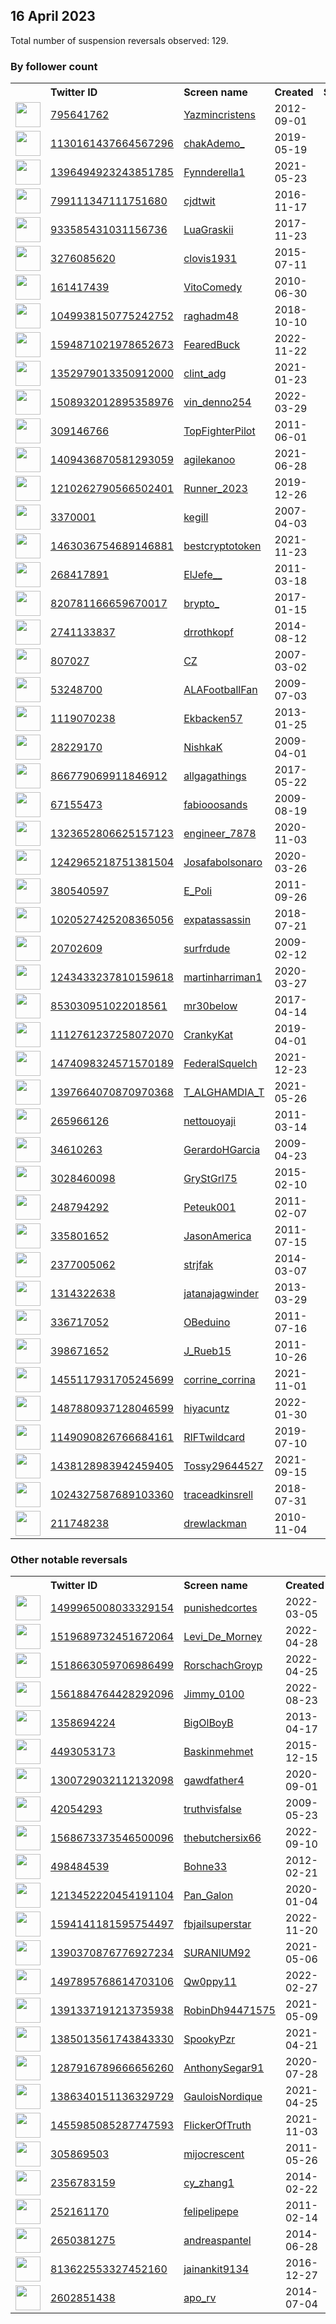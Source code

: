 
## 16 April 2023
Total number of suspension reversals observed: 129.

### By follower count
<table><tr><th></th><th align="left">Twitter ID</th><th align="left">Screen name</th>
<th align="left">Created</th><th align="left">Status</th><th align="left">Suspended</th><th align="left">Followers</th>
<tr><td><a href="https://pbs.twimg.com/profile_images/1579664612798103555/HyyEYmya_normal.jpg"><img src="https://pbs.twimg.com/profile_images/1579664612798103555/HyyEYmya_normal.jpg" width="40px" height="40px" align="center"/></a></td><td><a href="https://twitter.com/intent/user?user_id=795641762">795641762</a></td><td><a href="https://twitter.com/Yazmincristens">Yazmincristens</a></td><td>2012-09-01</td><td align="center"></td><td>2022-12-15</td><td>279188</td></tr>
<tr><td><a href="https://pbs.twimg.com/profile_images/1387607298000965637/tkTOHIhD_normal.jpg"><img src="https://pbs.twimg.com/profile_images/1387607298000965637/tkTOHIhD_normal.jpg" width="40px" height="40px" align="center"/></a></td><td><a href="https://twitter.com/intent/user?user_id=1130161437664567296">1130161437664567296</a></td><td><a href="https://twitter.com/chakAdemo_">chakAdemo_</a></td><td>2019-05-19</td><td align="center"></td><td></td><td>96847</td></tr>
<tr><td><a href="https://pbs.twimg.com/profile_images/1645924809363054593/ytAg6ShN_normal.jpg"><img src="https://pbs.twimg.com/profile_images/1645924809363054593/ytAg6ShN_normal.jpg" width="40px" height="40px" align="center"/></a></td><td><a href="https://twitter.com/intent/user?user_id=1396494923243851785">1396494923243851785</a></td><td><a href="https://twitter.com/Fynnderella1">Fynnderella1</a></td><td>2021-05-23</td><td align="center"></td><td>2023-04-13</td><td>88650</td></tr>
<tr><td><a href="https://pbs.twimg.com/profile_images/1345095742189277184/n5rIMleh_normal.jpg"><img src="https://pbs.twimg.com/profile_images/1345095742189277184/n5rIMleh_normal.jpg" width="40px" height="40px" align="center"/></a></td><td><a href="https://twitter.com/intent/user?user_id=799111347111751680">799111347111751680</a></td><td><a href="https://twitter.com/cjdtwit">cjdtwit</a></td><td>2016-11-17</td><td align="center"></td><td></td><td>62206</td></tr>
<tr><td><a href="https://pbs.twimg.com/profile_images/1622294772219088898/yYa2_xeC_normal.jpg"><img src="https://pbs.twimg.com/profile_images/1622294772219088898/yYa2_xeC_normal.jpg" width="40px" height="40px" align="center"/></a></td><td><a href="https://twitter.com/intent/user?user_id=933585431031156736">933585431031156736</a></td><td><a href="https://twitter.com/LuaGraskii">LuaGraskii</a></td><td>2017-11-23</td><td align="center"></td><td>2023-03-09</td><td>62167</td></tr>
<tr><td><a href="https://pbs.twimg.com/profile_images/1647672984457420800/DH-UbraJ_normal.jpg"><img src="https://pbs.twimg.com/profile_images/1647672984457420800/DH-UbraJ_normal.jpg" width="40px" height="40px" align="center"/></a></td><td><a href="https://twitter.com/intent/user?user_id=3276085620">3276085620</a></td><td><a href="https://twitter.com/clovis1931">clovis1931</a></td><td>2015-07-11</td><td align="center"></td><td></td><td>30037</td></tr>
<tr><td><a href="https://pbs.twimg.com/profile_images/1658288948320542720/xib_L_L__normal.jpg"><img src="https://pbs.twimg.com/profile_images/1658288948320542720/xib_L_L__normal.jpg" width="40px" height="40px" align="center"/></a></td><td><a href="https://twitter.com/intent/user?user_id=161417439">161417439</a></td><td><a href="https://twitter.com/VitoComedy">VitoComedy</a></td><td>2010-06-30</td><td align="center"></td><td>2023-04-14</td><td>25087</td></tr>
<tr><td><a href="https://pbs.twimg.com/profile_images/1245695031316492289/1ugqFv3M_normal.jpg"><img src="https://pbs.twimg.com/profile_images/1245695031316492289/1ugqFv3M_normal.jpg" width="40px" height="40px" align="center"/></a></td><td><a href="https://twitter.com/intent/user?user_id=1049938150775242752">1049938150775242752</a></td><td><a href="https://twitter.com/raghadm48">raghadm48</a></td><td>2018-10-10</td><td align="center"></td><td>2023-03-23</td><td>21210</td></tr>
<tr><td><a href="https://pbs.twimg.com/profile_images/1619575230766219265/RxvNB6NK_normal.jpg"><img src="https://pbs.twimg.com/profile_images/1619575230766219265/RxvNB6NK_normal.jpg" width="40px" height="40px" align="center"/></a></td><td><a href="https://twitter.com/intent/user?user_id=1594871021978652673">1594871021978652673</a></td><td><a href="https://twitter.com/FearedBuck">FearedBuck</a></td><td>2022-11-22</td><td align="center"></td><td>2023-04-12</td><td>19733</td></tr>
<tr><td><a href="https://pbs.twimg.com/profile_images/1661461061357252609/4Sjsv8DP_normal.jpg"><img src="https://pbs.twimg.com/profile_images/1661461061357252609/4Sjsv8DP_normal.jpg" width="40px" height="40px" align="center"/></a></td><td><a href="https://twitter.com/intent/user?user_id=1352979013350912000">1352979013350912000</a></td><td><a href="https://twitter.com/clint_adg">clint_adg</a></td><td>2021-01-23</td><td align="center">🔒</td><td>2022-05-03</td><td>16647</td></tr>
<tr><td><a href="https://pbs.twimg.com/profile_images/1661076588396412928/mhrfRA2z_normal.jpg"><img src="https://pbs.twimg.com/profile_images/1661076588396412928/mhrfRA2z_normal.jpg" width="40px" height="40px" align="center"/></a></td><td><a href="https://twitter.com/intent/user?user_id=1508932012895358976">1508932012895358976</a></td><td><a href="https://twitter.com/vin_denno254">vin_denno254</a></td><td>2022-03-29</td><td align="center"></td><td>2023-04-01</td><td>11691</td></tr>
<tr><td><a href="https://pbs.twimg.com/profile_images/1647795187429826561/qR3QboYs_normal.jpg"><img src="https://pbs.twimg.com/profile_images/1647795187429826561/qR3QboYs_normal.jpg" width="40px" height="40px" align="center"/></a></td><td><a href="https://twitter.com/intent/user?user_id=309146766">309146766</a></td><td><a href="https://twitter.com/TopFighterPilot">TopFighterPilot</a></td><td>2011-06-01</td><td align="center"></td><td></td><td>10497</td></tr>
<tr><td><a href="https://pbs.twimg.com/profile_images/1654041878226952193/GGINTHuR_normal.jpg"><img src="https://pbs.twimg.com/profile_images/1654041878226952193/GGINTHuR_normal.jpg" width="40px" height="40px" align="center"/></a></td><td><a href="https://twitter.com/intent/user?user_id=1409436870581293059">1409436870581293059</a></td><td><a href="https://twitter.com/agilekanoo">agilekanoo</a></td><td>2021-06-28</td><td align="center"></td><td>2023-03-26</td><td>8303</td></tr>
<tr><td><a href="https://pbs.twimg.com/profile_images/1641067861274767360/X6hkJ1Q9_normal.jpg"><img src="https://pbs.twimg.com/profile_images/1641067861274767360/X6hkJ1Q9_normal.jpg" width="40px" height="40px" align="center"/></a></td><td><a href="https://twitter.com/intent/user?user_id=1210262790566502401">1210262790566502401</a></td><td><a href="https://twitter.com/Runner_2023">Runner_2023</a></td><td>2019-12-26</td><td align="center"></td><td>2022-07-19</td><td>7851</td></tr>
<tr><td><a href="https://pbs.twimg.com/profile_images/1593562158335660035/_YzCKhOd_normal.jpg"><img src="https://pbs.twimg.com/profile_images/1593562158335660035/_YzCKhOd_normal.jpg" width="40px" height="40px" align="center"/></a></td><td><a href="https://twitter.com/intent/user?user_id=3370001">3370001</a></td><td><a href="https://twitter.com/kegill">kegill</a></td><td>2007-04-03</td><td align="center"></td><td>2023-04-14</td><td>7690</td></tr>
<tr><td><a href="https://pbs.twimg.com/profile_images/1625497381512048640/5-lqk98b_normal.jpg"><img src="https://pbs.twimg.com/profile_images/1625497381512048640/5-lqk98b_normal.jpg" width="40px" height="40px" align="center"/></a></td><td><a href="https://twitter.com/intent/user?user_id=1463036754689146881">1463036754689146881</a></td><td><a href="https://twitter.com/bestcryptotoken">bestcryptotoken</a></td><td>2021-11-23</td><td align="center"></td><td>2023-03-28</td><td>7155</td></tr>
<tr><td><a href="https://pbs.twimg.com/profile_images/1321407595287093249/kf1g6TcA_normal.jpg"><img src="https://pbs.twimg.com/profile_images/1321407595287093249/kf1g6TcA_normal.jpg" width="40px" height="40px" align="center"/></a></td><td><a href="https://twitter.com/intent/user?user_id=268417891">268417891</a></td><td><a href="https://twitter.com/ElJefe__">ElJefe__</a></td><td>2011-03-18</td><td align="center"></td><td>2022-12-28</td><td>6662</td></tr>
<tr><td><a href="https://pbs.twimg.com/profile_images/1647353880651374594/eji2dGzi_normal.jpg"><img src="https://pbs.twimg.com/profile_images/1647353880651374594/eji2dGzi_normal.jpg" width="40px" height="40px" align="center"/></a></td><td><a href="https://twitter.com/intent/user?user_id=820781166659670017">820781166659670017</a></td><td><a href="https://twitter.com/brypto_">brypto_</a></td><td>2017-01-15</td><td align="center"></td><td>2022-05-11</td><td>6543</td></tr>
<tr><td><a href="https://pbs.twimg.com/profile_images/1590750761914343426/rPOqRruU_normal.jpg"><img src="https://pbs.twimg.com/profile_images/1590750761914343426/rPOqRruU_normal.jpg" width="40px" height="40px" align="center"/></a></td><td><a href="https://twitter.com/intent/user?user_id=2741133837">2741133837</a></td><td><a href="https://twitter.com/drrothkopf">drrothkopf</a></td><td>2014-08-12</td><td align="center"></td><td>2023-04-13</td><td>6053</td></tr>
<tr><td><a href="https://pbs.twimg.com/profile_images/1646485441745506305/xktJFL5u_normal.jpg"><img src="https://pbs.twimg.com/profile_images/1646485441745506305/xktJFL5u_normal.jpg" width="40px" height="40px" align="center"/></a></td><td><a href="https://twitter.com/intent/user?user_id=807027">807027</a></td><td><a href="https://twitter.com/CZ">CZ</a></td><td>2007-03-02</td><td align="center"></td><td>2023-03-16</td><td>5505</td></tr>
<tr><td><a href="https://pbs.twimg.com/profile_images/1649790058025590786/VRg5ilUg_normal.jpg"><img src="https://pbs.twimg.com/profile_images/1649790058025590786/VRg5ilUg_normal.jpg" width="40px" height="40px" align="center"/></a></td><td><a href="https://twitter.com/intent/user?user_id=53248700">53248700</a></td><td><a href="https://twitter.com/ALAFootballFan">ALAFootballFan</a></td><td>2009-07-03</td><td align="center"></td><td></td><td>5482</td></tr>
<tr><td><a href="https://pbs.twimg.com/profile_images/876817538675601408/yG-asE3c_normal.jpg"><img src="https://pbs.twimg.com/profile_images/876817538675601408/yG-asE3c_normal.jpg" width="40px" height="40px" align="center"/></a></td><td><a href="https://twitter.com/intent/user?user_id=1119070238">1119070238</a></td><td><a href="https://twitter.com/Ekbacken57">Ekbacken57</a></td><td>2013-01-25</td><td align="center"></td><td></td><td>5124</td></tr>
<tr><td><a href="https://pbs.twimg.com/profile_images/1247508002741129216/hGetziCC_normal.jpg"><img src="https://pbs.twimg.com/profile_images/1247508002741129216/hGetziCC_normal.jpg" width="40px" height="40px" align="center"/></a></td><td><a href="https://twitter.com/intent/user?user_id=28229170">28229170</a></td><td><a href="https://twitter.com/NishkaK">NishkaK</a></td><td>2009-04-01</td><td align="center"></td><td></td><td>4518</td></tr>
<tr><td><a href="https://pbs.twimg.com/profile_images/1644349692992536577/IPl5Dz1y_normal.jpg"><img src="https://pbs.twimg.com/profile_images/1644349692992536577/IPl5Dz1y_normal.jpg" width="40px" height="40px" align="center"/></a></td><td><a href="https://twitter.com/intent/user?user_id=866779069911846912">866779069911846912</a></td><td><a href="https://twitter.com/allgagathings">allgagathings</a></td><td>2017-05-22</td><td align="center"></td><td>2023-04-12</td><td>4409</td></tr>
<tr><td><a href="https://pbs.twimg.com/profile_images/1152553795253133312/pJHQMBe3_normal.jpg"><img src="https://pbs.twimg.com/profile_images/1152553795253133312/pJHQMBe3_normal.jpg" width="40px" height="40px" align="center"/></a></td><td><a href="https://twitter.com/intent/user?user_id=67155473">67155473</a></td><td><a href="https://twitter.com/fabiooosands">fabiooosands</a></td><td>2009-08-19</td><td align="center"></td><td>2022-09-22</td><td>4155</td></tr>
<tr><td><a href="https://pbs.twimg.com/profile_images/1505347117287718912/a2eYgUqU_normal.jpg"><img src="https://pbs.twimg.com/profile_images/1505347117287718912/a2eYgUqU_normal.jpg" width="40px" height="40px" align="center"/></a></td><td><a href="https://twitter.com/intent/user?user_id=1323652806625157123">1323652806625157123</a></td><td><a href="https://twitter.com/engineer_7878">engineer_7878</a></td><td>2020-11-03</td><td align="center"></td><td>2022-09-29</td><td>3367</td></tr>
<tr><td><a href="https://pbs.twimg.com/profile_images/1653885929671602177/cjivPQpM_normal.jpg"><img src="https://pbs.twimg.com/profile_images/1653885929671602177/cjivPQpM_normal.jpg" width="40px" height="40px" align="center"/></a></td><td><a href="https://twitter.com/intent/user?user_id=1242965218751381504">1242965218751381504</a></td><td><a href="https://twitter.com/Josafabolsonaro">Josafabolsonaro</a></td><td>2020-03-26</td><td align="center"></td><td>2022-11-06</td><td>3063</td></tr>
<tr><td><a href="https://pbs.twimg.com/profile_images/1648275364119019523/5Hpr-eyi_normal.jpg"><img src="https://pbs.twimg.com/profile_images/1648275364119019523/5Hpr-eyi_normal.jpg" width="40px" height="40px" align="center"/></a></td><td><a href="https://twitter.com/intent/user?user_id=380540597">380540597</a></td><td><a href="https://twitter.com/E_Poli">E_Poli</a></td><td>2011-09-26</td><td align="center"></td><td>2023-04-08</td><td>3040</td></tr>
<tr><td><a href="https://pbs.twimg.com/profile_images/1648875355380260874/1RfYIgza_normal.jpg"><img src="https://pbs.twimg.com/profile_images/1648875355380260874/1RfYIgza_normal.jpg" width="40px" height="40px" align="center"/></a></td><td><a href="https://twitter.com/intent/user?user_id=1020527425208365056">1020527425208365056</a></td><td><a href="https://twitter.com/expatassassin">expatassassin</a></td><td>2018-07-21</td><td align="center"></td><td></td><td>2556</td></tr>
<tr><td><a href="https://pbs.twimg.com/profile_images/1647571873868271618/dQv1qr7k_normal.jpg"><img src="https://pbs.twimg.com/profile_images/1647571873868271618/dQv1qr7k_normal.jpg" width="40px" height="40px" align="center"/></a></td><td><a href="https://twitter.com/intent/user?user_id=20702609">20702609</a></td><td><a href="https://twitter.com/surfrdude">surfrdude</a></td><td>2009-02-12</td><td align="center"></td><td></td><td>2440</td></tr>
<tr><td><a href="https://pbs.twimg.com/profile_images/1318545251431182336/87kLHMVZ_normal.jpg"><img src="https://pbs.twimg.com/profile_images/1318545251431182336/87kLHMVZ_normal.jpg" width="40px" height="40px" align="center"/></a></td><td><a href="https://twitter.com/intent/user?user_id=1243433237810159618">1243433237810159618</a></td><td><a href="https://twitter.com/martinharriman1">martinharriman1</a></td><td>2020-03-27</td><td align="center"></td><td></td><td>2384</td></tr>
<tr><td><a href="https://pbs.twimg.com/profile_images/1564649422629519366/hB8cfY10_normal.jpg"><img src="https://pbs.twimg.com/profile_images/1564649422629519366/hB8cfY10_normal.jpg" width="40px" height="40px" align="center"/></a></td><td><a href="https://twitter.com/intent/user?user_id=853030951022018561">853030951022018561</a></td><td><a href="https://twitter.com/mr30below">mr30below</a></td><td>2017-04-14</td><td align="center"></td><td>2023-02-24</td><td>2298</td></tr>
<tr><td><a href="https://pbs.twimg.com/profile_images/1140414035734740994/XKOZoY8D_normal.png"><img src="https://pbs.twimg.com/profile_images/1140414035734740994/XKOZoY8D_normal.png" width="40px" height="40px" align="center"/></a></td><td><a href="https://twitter.com/intent/user?user_id=1112761237258072070">1112761237258072070</a></td><td><a href="https://twitter.com/CrankyKat">CrankyKat</a></td><td>2019-04-01</td><td align="center"></td><td></td><td>1673</td></tr>
<tr><td><a href="https://pbs.twimg.com/profile_images/1479995730572058626/y358RKfX_normal.jpg"><img src="https://pbs.twimg.com/profile_images/1479995730572058626/y358RKfX_normal.jpg" width="40px" height="40px" align="center"/></a></td><td><a href="https://twitter.com/intent/user?user_id=1474098324571570189">1474098324571570189</a></td><td><a href="https://twitter.com/FederalSquelch">FederalSquelch</a></td><td>2021-12-23</td><td align="center"></td><td>2022-03-23</td><td>1503</td></tr>
<tr><td><a href="https://pbs.twimg.com/profile_images/1528167813717929984/YeyXs_rr_normal.jpg"><img src="https://pbs.twimg.com/profile_images/1528167813717929984/YeyXs_rr_normal.jpg" width="40px" height="40px" align="center"/></a></td><td><a href="https://twitter.com/intent/user?user_id=1397664070870970368">1397664070870970368</a></td><td><a href="https://twitter.com/T_ALGHAMDIA_T">T_ALGHAMDIA_T</a></td><td>2021-05-26</td><td align="center"></td><td>2022-12-21</td><td>1459</td></tr>
<tr><td><a href="https://pbs.twimg.com/profile_images/1373005544647094273/1IzrRH7G_normal.jpg"><img src="https://pbs.twimg.com/profile_images/1373005544647094273/1IzrRH7G_normal.jpg" width="40px" height="40px" align="center"/></a></td><td><a href="https://twitter.com/intent/user?user_id=265966126">265966126</a></td><td><a href="https://twitter.com/nettouoyaji">nettouoyaji</a></td><td>2011-03-14</td><td align="center"></td><td>2023-04-06</td><td>1411</td></tr>
<tr><td><a href="https://pbs.twimg.com/profile_images/1570362274/flying-pig1_normal.jpg"><img src="https://pbs.twimg.com/profile_images/1570362274/flying-pig1_normal.jpg" width="40px" height="40px" align="center"/></a></td><td><a href="https://twitter.com/intent/user?user_id=34610263">34610263</a></td><td><a href="https://twitter.com/GerardoHGarcia">GerardoHGarcia</a></td><td>2009-04-23</td><td align="center"></td><td></td><td>1400</td></tr>
<tr><td><a href="https://pbs.twimg.com/profile_images/1660795440344756225/OMOrHYiz_normal.jpg"><img src="https://pbs.twimg.com/profile_images/1660795440344756225/OMOrHYiz_normal.jpg" width="40px" height="40px" align="center"/></a></td><td><a href="https://twitter.com/intent/user?user_id=3028460098">3028460098</a></td><td><a href="https://twitter.com/GryStGrl75">GryStGrl75</a></td><td>2015-02-10</td><td align="center"></td><td></td><td>1355</td></tr>
<tr><td><a href="https://pbs.twimg.com/profile_images/1086685609740111872/TT4hjtE4_normal.jpg"><img src="https://pbs.twimg.com/profile_images/1086685609740111872/TT4hjtE4_normal.jpg" width="40px" height="40px" align="center"/></a></td><td><a href="https://twitter.com/intent/user?user_id=248794292">248794292</a></td><td><a href="https://twitter.com/Peteuk001">Peteuk001</a></td><td>2011-02-07</td><td align="center"></td><td>2022-07-26</td><td>1326</td></tr>
<tr><td><a href="https://pbs.twimg.com/profile_images/1644395146648375297/Oig9b7a8_normal.jpg"><img src="https://pbs.twimg.com/profile_images/1644395146648375297/Oig9b7a8_normal.jpg" width="40px" height="40px" align="center"/></a></td><td><a href="https://twitter.com/intent/user?user_id=335801652">335801652</a></td><td><a href="https://twitter.com/JasonAmerica">JasonAmerica</a></td><td>2011-07-15</td><td align="center"></td><td>2023-04-13</td><td>1194</td></tr>
<tr><td><a href="https://pbs.twimg.com/profile_images/1474261552303857669/lsTaPUxI_normal.jpg"><img src="https://pbs.twimg.com/profile_images/1474261552303857669/lsTaPUxI_normal.jpg" width="40px" height="40px" align="center"/></a></td><td><a href="https://twitter.com/intent/user?user_id=2377005062">2377005062</a></td><td><a href="https://twitter.com/strjfak">strjfak</a></td><td>2014-03-07</td><td align="center"></td><td>2022-03-24</td><td>1122</td></tr>
<tr><td><a href="https://pbs.twimg.com/profile_images/1601590603112124416/zGUnVE84_normal.jpg"><img src="https://pbs.twimg.com/profile_images/1601590603112124416/zGUnVE84_normal.jpg" width="40px" height="40px" align="center"/></a></td><td><a href="https://twitter.com/intent/user?user_id=1314322638">1314322638</a></td><td><a href="https://twitter.com/jatanajagwinder">jatanajagwinder</a></td><td>2013-03-29</td><td align="center"></td><td>2023-03-16</td><td>987</td></tr>
<tr><td><a href="https://pbs.twimg.com/profile_images/1566126364499009536/vHkzzDji_normal.jpg"><img src="https://pbs.twimg.com/profile_images/1566126364499009536/vHkzzDji_normal.jpg" width="40px" height="40px" align="center"/></a></td><td><a href="https://twitter.com/intent/user?user_id=336717052">336717052</a></td><td><a href="https://twitter.com/OBeduino">OBeduino</a></td><td>2011-07-16</td><td align="center"></td><td>2022-09-23</td><td>829</td></tr>
<tr><td><a href="https://pbs.twimg.com/profile_images/1368231356170436613/Wvecogmb_normal.jpg"><img src="https://pbs.twimg.com/profile_images/1368231356170436613/Wvecogmb_normal.jpg" width="40px" height="40px" align="center"/></a></td><td><a href="https://twitter.com/intent/user?user_id=398671652">398671652</a></td><td><a href="https://twitter.com/J_Rueb15">J_Rueb15</a></td><td>2011-10-26</td><td align="center"></td><td>2023-03-29</td><td>806</td></tr>
<tr><td><a href="https://abs.twimg.com/sticky/default_profile_images/default_profile_normal.png"><img src="https://abs.twimg.com/sticky/default_profile_images/default_profile_normal.png" width="40px" height="40px" align="center"/></a></td><td><a href="https://twitter.com/intent/user?user_id=1455117931705245699">1455117931705245699</a></td><td><a href="https://twitter.com/corrine_corrina">corrine_corrina</a></td><td>2021-11-01</td><td align="center"></td><td>2023-03-21</td><td>729</td></tr>
<tr><td><a href="https://pbs.twimg.com/profile_images/1647479210070474753/Wlm8W54F_normal.jpg"><img src="https://pbs.twimg.com/profile_images/1647479210070474753/Wlm8W54F_normal.jpg" width="40px" height="40px" align="center"/></a></td><td><a href="https://twitter.com/intent/user?user_id=1487880937128046599">1487880937128046599</a></td><td><a href="https://twitter.com/hiyacuntz">hiyacuntz</a></td><td>2022-01-30</td><td align="center"></td><td>2022-11-23</td><td>718</td></tr>
<tr><td><a href="https://pbs.twimg.com/profile_images/1662154363857403920/da0fVssw_normal.jpg"><img src="https://pbs.twimg.com/profile_images/1662154363857403920/da0fVssw_normal.jpg" width="40px" height="40px" align="center"/></a></td><td><a href="https://twitter.com/intent/user?user_id=1149090826766684161">1149090826766684161</a></td><td><a href="https://twitter.com/RIFTwildcard">RIFTwildcard</a></td><td>2019-07-10</td><td align="center"></td><td>2023-04-08</td><td>703</td></tr>
<tr><td><a href="https://pbs.twimg.com/profile_images/1523519506844643328/WTS3yxPQ_normal.jpg"><img src="https://pbs.twimg.com/profile_images/1523519506844643328/WTS3yxPQ_normal.jpg" width="40px" height="40px" align="center"/></a></td><td><a href="https://twitter.com/intent/user?user_id=1438128983942459405">1438128983942459405</a></td><td><a href="https://twitter.com/Tossy29644527">Tossy29644527</a></td><td>2021-09-15</td><td align="center"></td><td>2022-09-28</td><td>683</td></tr>
<tr><td><a href="https://pbs.twimg.com/profile_images/1643247236090822656/Gmf6gF-D_normal.jpg"><img src="https://pbs.twimg.com/profile_images/1643247236090822656/Gmf6gF-D_normal.jpg" width="40px" height="40px" align="center"/></a></td><td><a href="https://twitter.com/intent/user?user_id=1024327587689103360">1024327587689103360</a></td><td><a href="https://twitter.com/traceadkinsrell">traceadkinsrell</a></td><td>2018-07-31</td><td align="center"></td><td>2023-04-06</td><td>658</td></tr>
<tr><td><a href="https://pbs.twimg.com/profile_images/1647114392037896192/Rn6Esoue_normal.jpg"><img src="https://pbs.twimg.com/profile_images/1647114392037896192/Rn6Esoue_normal.jpg" width="40px" height="40px" align="center"/></a></td><td><a href="https://twitter.com/intent/user?user_id=211748238">211748238</a></td><td><a href="https://twitter.com/drewlackman">drewlackman</a></td><td>2010-11-04</td><td align="center"></td><td>2023-03-25</td><td>595</td></tr>
</table>

### Other notable reversals
<table><tr><th></th><th align="left">Twitter ID</th><th align="left">Screen name</th>
<th align="left">Created</th><th align="left">Status</th><th align="left">Suspended</th><th align="left">Followers</th>
<tr><td><a href="https://pbs.twimg.com/profile_images/1647615303986159618/6UMtqSIb_normal.jpg"><img src="https://pbs.twimg.com/profile_images/1647615303986159618/6UMtqSIb_normal.jpg" width="40px" height="40px" align="center"/></a></td><td><a href="https://twitter.com/intent/user?user_id=1499965008033329154">1499965008033329154</a></td><td><a href="https://twitter.com/punishedcortes">punishedcortes</a></td><td>2022-03-05</td><td align="center"></td><td>2022-10-30</td><td>335</td></tr>
<tr><td><a href="https://pbs.twimg.com/profile_images/1661628420525006849/n7ju-IaO_normal.jpg"><img src="https://pbs.twimg.com/profile_images/1661628420525006849/n7ju-IaO_normal.jpg" width="40px" height="40px" align="center"/></a></td><td><a href="https://twitter.com/intent/user?user_id=1519689732451672064">1519689732451672064</a></td><td><a href="https://twitter.com/Levi_De_Morney">Levi_De_Morney</a></td><td>2022-04-28</td><td align="center"></td><td>2023-04-08</td><td>424</td></tr>
<tr><td><a href="https://pbs.twimg.com/profile_images/1647310275907837954/0evF2jir_normal.jpg"><img src="https://pbs.twimg.com/profile_images/1647310275907837954/0evF2jir_normal.jpg" width="40px" height="40px" align="center"/></a></td><td><a href="https://twitter.com/intent/user?user_id=1518663059706986499">1518663059706986499</a></td><td><a href="https://twitter.com/RorschachGroyp">RorschachGroyp</a></td><td>2022-04-25</td><td align="center"></td><td>2022-09-02</td><td>385</td></tr>
<tr><td><a href="https://pbs.twimg.com/profile_images/1583933191399809024/nlewHfXb_normal.jpg"><img src="https://pbs.twimg.com/profile_images/1583933191399809024/nlewHfXb_normal.jpg" width="40px" height="40px" align="center"/></a></td><td><a href="https://twitter.com/intent/user?user_id=1561884764428292096">1561884764428292096</a></td><td><a href="https://twitter.com/Jimmy_0100">Jimmy_0100</a></td><td>2022-08-23</td><td align="center"></td><td>2023-02-13</td><td>72</td></tr>
<tr><td><a href="https://pbs.twimg.com/profile_images/1604373896718843905/r7veWTdW_normal.jpg"><img src="https://pbs.twimg.com/profile_images/1604373896718843905/r7veWTdW_normal.jpg" width="40px" height="40px" align="center"/></a></td><td><a href="https://twitter.com/intent/user?user_id=1358694224">1358694224</a></td><td><a href="https://twitter.com/BigOlBoyB">BigOlBoyB</a></td><td>2013-04-17</td><td align="center">🔒</td><td>2022-12-27</td><td>143</td></tr>
<tr><td><a href="https://pbs.twimg.com/profile_images/1549467716565729284/QbuAU-RY_normal.jpg"><img src="https://pbs.twimg.com/profile_images/1549467716565729284/QbuAU-RY_normal.jpg" width="40px" height="40px" align="center"/></a></td><td><a href="https://twitter.com/intent/user?user_id=4493053173">4493053173</a></td><td><a href="https://twitter.com/Baskinmehmet">Baskinmehmet</a></td><td>2015-12-15</td><td align="center"></td><td>2023-04-08</td><td>399</td></tr>
<tr><td><a href="https://pbs.twimg.com/profile_images/1589625372768772096/_06DLbO7_normal.jpg"><img src="https://pbs.twimg.com/profile_images/1589625372768772096/_06DLbO7_normal.jpg" width="40px" height="40px" align="center"/></a></td><td><a href="https://twitter.com/intent/user?user_id=1300729032112132098">1300729032112132098</a></td><td><a href="https://twitter.com/gawdfather4">gawdfather4</a></td><td>2020-09-01</td><td align="center"></td><td>2023-04-06</td><td>11</td></tr>
<tr><td><a href="https://pbs.twimg.com/profile_images/1657329437484908545/AF0F4L6d_normal.jpg"><img src="https://pbs.twimg.com/profile_images/1657329437484908545/AF0F4L6d_normal.jpg" width="40px" height="40px" align="center"/></a></td><td><a href="https://twitter.com/intent/user?user_id=42054293">42054293</a></td><td><a href="https://twitter.com/truthvisfalse">truthvisfalse</a></td><td>2009-05-23</td><td align="center"></td><td>2022-12-04</td><td>222</td></tr>
<tr><td><a href="https://pbs.twimg.com/profile_images/1590480069260021760/3pzSahhn_normal.jpg"><img src="https://pbs.twimg.com/profile_images/1590480069260021760/3pzSahhn_normal.jpg" width="40px" height="40px" align="center"/></a></td><td><a href="https://twitter.com/intent/user?user_id=1568673373546500096">1568673373546500096</a></td><td><a href="https://twitter.com/thebutchersix66">thebutchersix66</a></td><td>2022-09-10</td><td align="center"></td><td>2023-04-11</td><td>89</td></tr>
<tr><td><a href="https://pbs.twimg.com/profile_images/1577702679995744257/EaMl1VAy_normal.jpg"><img src="https://pbs.twimg.com/profile_images/1577702679995744257/EaMl1VAy_normal.jpg" width="40px" height="40px" align="center"/></a></td><td><a href="https://twitter.com/intent/user?user_id=498484539">498484539</a></td><td><a href="https://twitter.com/Bohne33">Bohne33</a></td><td>2012-02-21</td><td align="center"></td><td>2023-04-06</td><td>144</td></tr>
<tr><td><a href="https://pbs.twimg.com/profile_images/1647529986843082753/oRDX6vOU_normal.jpg"><img src="https://pbs.twimg.com/profile_images/1647529986843082753/oRDX6vOU_normal.jpg" width="40px" height="40px" align="center"/></a></td><td><a href="https://twitter.com/intent/user?user_id=1213452220454191104">1213452220454191104</a></td><td><a href="https://twitter.com/Pan_Galon">Pan_Galon</a></td><td>2020-01-04</td><td align="center"></td><td>2023-04-07</td><td>18</td></tr>
<tr><td><a href="https://pbs.twimg.com/profile_images/1656057798155808771/G-4JURrc_normal.jpg"><img src="https://pbs.twimg.com/profile_images/1656057798155808771/G-4JURrc_normal.jpg" width="40px" height="40px" align="center"/></a></td><td><a href="https://twitter.com/intent/user?user_id=1594141181595754497">1594141181595754497</a></td><td><a href="https://twitter.com/fbjailsuperstar">fbjailsuperstar</a></td><td>2022-11-20</td><td align="center"></td><td>2022-12-20</td><td>38</td></tr>
<tr><td><a href="https://pbs.twimg.com/profile_images/1547199245450633217/inFDsCn8_normal.jpg"><img src="https://pbs.twimg.com/profile_images/1547199245450633217/inFDsCn8_normal.jpg" width="40px" height="40px" align="center"/></a></td><td><a href="https://twitter.com/intent/user?user_id=1390370876776927234">1390370876776927234</a></td><td><a href="https://twitter.com/SURANIUM92">SURANIUM92</a></td><td>2021-05-06</td><td align="center"></td><td>2022-11-23</td><td>47</td></tr>
<tr><td><a href="https://pbs.twimg.com/profile_images/1647373297649065986/5OKPWDid_normal.jpg"><img src="https://pbs.twimg.com/profile_images/1647373297649065986/5OKPWDid_normal.jpg" width="40px" height="40px" align="center"/></a></td><td><a href="https://twitter.com/intent/user?user_id=1497895768614703106">1497895768614703106</a></td><td><a href="https://twitter.com/Qw0ppy11">Qw0ppy11</a></td><td>2022-02-27</td><td align="center">🚫</td><td>2022-07-06</td><td>70</td></tr>
<tr><td><a href="https://pbs.twimg.com/profile_images/1620086020841799682/pgOXEy1c_normal.jpg"><img src="https://pbs.twimg.com/profile_images/1620086020841799682/pgOXEy1c_normal.jpg" width="40px" height="40px" align="center"/></a></td><td><a href="https://twitter.com/intent/user?user_id=1391337191213735938">1391337191213735938</a></td><td><a href="https://twitter.com/RobinDh94471575">RobinDh94471575</a></td><td>2021-05-09</td><td align="center"></td><td>2023-04-05</td><td>93</td></tr>
<tr><td><a href="https://pbs.twimg.com/profile_images/1510011748832751634/qnCAteaK_normal.jpg"><img src="https://pbs.twimg.com/profile_images/1510011748832751634/qnCAteaK_normal.jpg" width="40px" height="40px" align="center"/></a></td><td><a href="https://twitter.com/intent/user?user_id=1385013561743843330">1385013561743843330</a></td><td><a href="https://twitter.com/SpookyPzr">SpookyPzr</a></td><td>2021-04-21</td><td align="center"></td><td>2022-07-07</td><td>393</td></tr>
<tr><td><a href="https://pbs.twimg.com/profile_images/1287955520511512577/Rt21kzGw_normal.jpg"><img src="https://pbs.twimg.com/profile_images/1287955520511512577/Rt21kzGw_normal.jpg" width="40px" height="40px" align="center"/></a></td><td><a href="https://twitter.com/intent/user?user_id=1287916789666656260">1287916789666656260</a></td><td><a href="https://twitter.com/AnthonySegar91">AnthonySegar91</a></td><td>2020-07-28</td><td align="center"></td><td>2022-12-01</td><td>31</td></tr>
<tr><td><a href="https://pbs.twimg.com/profile_images/1656010369326882820/yLEXFZaq_normal.jpg"><img src="https://pbs.twimg.com/profile_images/1656010369326882820/yLEXFZaq_normal.jpg" width="40px" height="40px" align="center"/></a></td><td><a href="https://twitter.com/intent/user?user_id=1386340151136329729">1386340151136329729</a></td><td><a href="https://twitter.com/GauloisNordique">GauloisNordique</a></td><td>2021-04-25</td><td align="center"></td><td>2022-04-05</td><td>483</td></tr>
<tr><td><a href="https://pbs.twimg.com/profile_images/1511850117732749314/t61YT9yK_normal.jpg"><img src="https://pbs.twimg.com/profile_images/1511850117732749314/t61YT9yK_normal.jpg" width="40px" height="40px" align="center"/></a></td><td><a href="https://twitter.com/intent/user?user_id=1455985085287747593">1455985085287747593</a></td><td><a href="https://twitter.com/FlickerOfTruth">FlickerOfTruth</a></td><td>2021-11-03</td><td align="center"></td><td>2022-09-19</td><td>130</td></tr>
<tr><td><a href="https://pbs.twimg.com/profile_images/1647365295512666112/_0dL2FkA_normal.jpg"><img src="https://pbs.twimg.com/profile_images/1647365295512666112/_0dL2FkA_normal.jpg" width="40px" height="40px" align="center"/></a></td><td><a href="https://twitter.com/intent/user?user_id=305869503">305869503</a></td><td><a href="https://twitter.com/mijocrescent">mijocrescent</a></td><td>2011-05-26</td><td align="center"></td><td>2023-04-08</td><td>113</td></tr>
<tr><td><a href="https://pbs.twimg.com/profile_images/1643651708390604805/Xg2pCiR6_normal.jpg"><img src="https://pbs.twimg.com/profile_images/1643651708390604805/Xg2pCiR6_normal.jpg" width="40px" height="40px" align="center"/></a></td><td><a href="https://twitter.com/intent/user?user_id=2356783159">2356783159</a></td><td><a href="https://twitter.com/cy_zhang1">cy_zhang1</a></td><td>2014-02-22</td><td align="center">🚫</td><td>2023-04-08</td><td>7</td></tr>
<tr><td><a href="https://pbs.twimg.com/profile_images/1646363426694787072/TEnICaNe_normal.jpg"><img src="https://pbs.twimg.com/profile_images/1646363426694787072/TEnICaNe_normal.jpg" width="40px" height="40px" align="center"/></a></td><td><a href="https://twitter.com/intent/user?user_id=252161170">252161170</a></td><td><a href="https://twitter.com/felipelipepe">felipelipepe</a></td><td>2011-02-14</td><td align="center"></td><td>2023-03-27</td><td>72</td></tr>
<tr><td><a href="https://pbs.twimg.com/profile_images/1646395443046129664/rngu1ZZZ_normal.jpg"><img src="https://pbs.twimg.com/profile_images/1646395443046129664/rngu1ZZZ_normal.jpg" width="40px" height="40px" align="center"/></a></td><td><a href="https://twitter.com/intent/user?user_id=2650381275">2650381275</a></td><td><a href="https://twitter.com/andreaspantel">andreaspantel</a></td><td>2014-06-28</td><td align="center"></td><td>2023-04-04</td><td>259</td></tr>
<tr><td><a href="https://pbs.twimg.com/profile_images/1617682935288848384/j460puiN_normal.jpg"><img src="https://pbs.twimg.com/profile_images/1617682935288848384/j460puiN_normal.jpg" width="40px" height="40px" align="center"/></a></td><td><a href="https://twitter.com/intent/user?user_id=813622553327452160">813622553327452160</a></td><td><a href="https://twitter.com/jainankit9134">jainankit9134</a></td><td>2016-12-27</td><td align="center"></td><td>2023-04-11</td><td>16</td></tr>
<tr><td><a href="https://pbs.twimg.com/profile_images/1648347691699802112/2afEetTf_normal.jpg"><img src="https://pbs.twimg.com/profile_images/1648347691699802112/2afEetTf_normal.jpg" width="40px" height="40px" align="center"/></a></td><td><a href="https://twitter.com/intent/user?user_id=2602851438">2602851438</a></td><td><a href="https://twitter.com/apo_rv">apo_rv</a></td><td>2014-07-04</td><td align="center">🔒</td><td>2023-04-08</td><td>4</td></tr>
</table>
